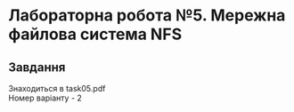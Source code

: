 # Лабораторна робота №5. Мережна файлова система NFS

## Завдання

Знаходиться в task05.pdf  
Номер варіанту - 2
